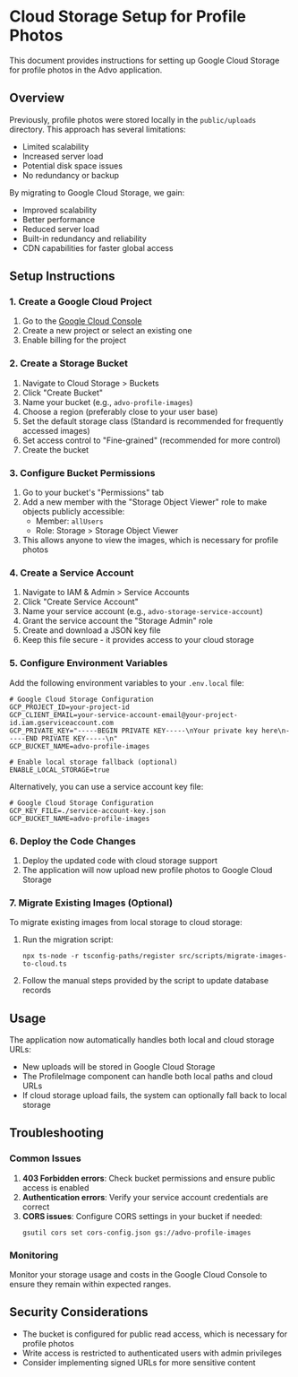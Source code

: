 # Cloud Storage Setup for Profile Photos

This document provides instructions for setting up Google Cloud Storage for profile photos in the Advo application.

## Overview

Previously, profile photos were stored locally in the `public/uploads` directory. This approach has several limitations:

- Limited scalability
- Increased server load
- Potential disk space issues
- No redundancy or backup

By migrating to Google Cloud Storage, we gain:

- Improved scalability
- Better performance
- Reduced server load
- Built-in redundancy and reliability
- CDN capabilities for faster global access

## Setup Instructions

### 1. Create a Google Cloud Project

1. Go to the [Google Cloud Console](https://console.cloud.google.com/)
2. Create a new project or select an existing one
3. Enable billing for the project

### 2. Create a Storage Bucket

1. Navigate to Cloud Storage > Buckets
2. Click "Create Bucket"
3. Name your bucket (e.g., `advo-profile-images`)
4. Choose a region (preferably close to your user base)
5. Set the default storage class (Standard is recommended for frequently accessed images)
6. Set access control to "Fine-grained" (recommended for more control)
7. Create the bucket

### 3. Configure Bucket Permissions

1. Go to your bucket's "Permissions" tab
2. Add a new member with the "Storage Object Viewer" role to make objects publicly accessible:
   - Member: `allUsers`
   - Role: Storage > Storage Object Viewer
3. This allows anyone to view the images, which is necessary for profile photos

### 4. Create a Service Account

1. Navigate to IAM & Admin > Service Accounts
2. Click "Create Service Account"
3. Name your service account (e.g., `advo-storage-service-account`)
4. Grant the service account the "Storage Admin" role
5. Create and download a JSON key file
6. Keep this file secure - it provides access to your cloud storage

### 5. Configure Environment Variables

Add the following environment variables to your `.env.local` file:

```
# Google Cloud Storage Configuration
GCP_PROJECT_ID=your-project-id
GCP_CLIENT_EMAIL=your-service-account-email@your-project-id.iam.gserviceaccount.com
GCP_PRIVATE_KEY="-----BEGIN PRIVATE KEY-----\nYour private key here\n-----END PRIVATE KEY-----\n"
GCP_BUCKET_NAME=advo-profile-images

# Enable local storage fallback (optional)
ENABLE_LOCAL_STORAGE=true
```

Alternatively, you can use a service account key file:

```
# Google Cloud Storage Configuration
GCP_KEY_FILE=./service-account-key.json
GCP_BUCKET_NAME=advo-profile-images
```

### 6. Deploy the Code Changes

1. Deploy the updated code with cloud storage support
2. The application will now upload new profile photos to Google Cloud Storage

### 7. Migrate Existing Images (Optional)

To migrate existing images from local storage to cloud storage:

1. Run the migration script:
   ```
   npx ts-node -r tsconfig-paths/register src/scripts/migrate-images-to-cloud.ts
   ```
2. Follow the manual steps provided by the script to update database records

## Usage

The application now automatically handles both local and cloud storage URLs:

- New uploads will be stored in Google Cloud Storage
- The ProfileImage component can handle both local paths and cloud URLs
- If cloud storage upload fails, the system can optionally fall back to local storage

## Troubleshooting

### Common Issues

1. **403 Forbidden errors**: Check bucket permissions and ensure public access is enabled
2. **Authentication errors**: Verify your service account credentials are correct
3. **CORS issues**: Configure CORS settings in your bucket if needed:
   ```
   gsutil cors set cors-config.json gs://advo-profile-images
   ```

### Monitoring

Monitor your storage usage and costs in the Google Cloud Console to ensure they remain within expected ranges.

## Security Considerations

- The bucket is configured for public read access, which is necessary for profile photos
- Write access is restricted to authenticated users with admin privileges
- Consider implementing signed URLs for more sensitive content